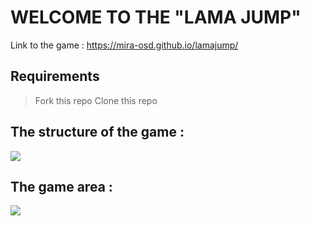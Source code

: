 # WELCOME TO THE "LAMA JUMP"

Link to the game : https://mira-osd.github.io/lamajump/

## Requirements
> Fork this repo
> Clone this repo

## The structure of the game : 

![](https://docs.google.com/drawings/d/e/2PACX-1vRAlo11tDVDcLNfpKc-w6LFCWBTpj5ZMftazGbqOIYf4bHbihuIsf3AJT87JH9GkVj3Q1f8hCufiQ_q/pub?w=725&h=984)




## The game area : 
![](https://docs.google.com/drawings/d/e/2PACX-1vSbCcImVy30FglF9UIxWtqdXU1H7BxMZKhElZtXBr-8lMlumXDbuBE7Fu1a0ohkTEAUWJccgGuswo4l/pub?w=615&h=1030)
